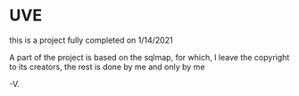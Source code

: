 # UVE

this is a project fully completed on 1/14/2021

A part of the project is based on the sqlmap, for which, I leave the copyright to its creators, the rest is done by me and only by me

-V.
